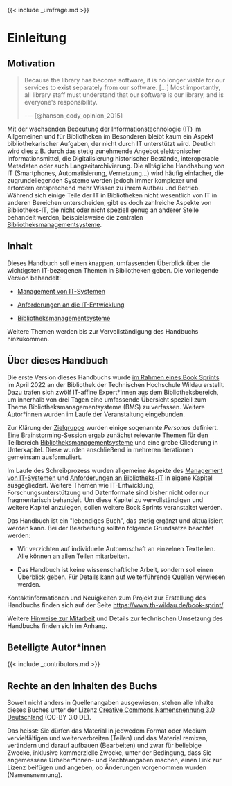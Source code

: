 {{\< include \_umfrage.md \>}}

# Einleitung

## Motivation

> Because the library has become software, it is no longer viable for
> our services to exist separately from our software. \[\...\] Most
> importantly, all library staff must understand that our software is
> our library, and is everyone's responsibility.
>
> --- \[@hanson_cody_opinion_2015\]

Mit der wachsenden Bedeutung der Informationstechnologie (IT) im
Allgemeinen und für Bibliotheken im Besonderen bleibt kaum ein Aspekt
bibliothekarischer Aufgaben, der nicht durch IT unterstützt wird.
Deutlich wird dies z.B. durch das stetig zunehmende Angebot
elektronischer Informationsmittel, die Digitalisierung historischer
Bestände, interoperable Metadaten oder auch Langzeitarchivierung. Die
alltägliche Handhabung von IT (Smartphones, Automatisierung,
Vernetzung...) wird häufig einfacher, die zugrundeliegenden Systeme
werden jedoch immer komplexer und erfordern entsprechend mehr Wissen zu
ihrem Aufbau und Betrieb. Während sich einige Teile der IT in
Bibliotheken nicht wesentlich von IT in anderen Bereichen unterscheiden,
gibt es doch zahlreiche Aspekte von Bibliotheks-IT, die nicht oder nicht
speziell genug an anderer Stelle behandelt werden, beispielsweise die
zentralen [Bibliotheksmanagementsysteme](#bibliotheksmanagementsysteme).

## Inhalt

Dieses Handbuch soll einen knappen, umfassenden Überblick über die
wichtigsten IT-bezogenen Themen in Bibliotheken geben. Die vorliegende
Version behandelt:

-   [Management von IT-Systemen](#management)

-   [Anforderungen an die IT-Entwicklung](#anforderungen)

-   [Bibliotheksmanagementsysteme](#bibliotheksmanagementsysteme)

Weitere Themen werden bis zur Vervollständigung des Handbuchs
hinzukommen.

## Über dieses Handbuch

Die erste Version dieses Handbuchs wurde [im Rahmen eines Book
Sprints](https://www.th-wildau.de/book-sprint/) im April 2022 an der
Bibliothek der Technischen Hochschule Wildau erstellt. Dazu trafen sich
zwölf IT-affine Expert\*innen aus dem Bibliotheksbereich, um innerhalb
von drei Tagen eine umfassende Übersicht speziell zum Thema
Bibliotheksmanagementsysteme (BMS) zu verfassen. Weitere Autor\*innen
wurden im Laufe der Veranstaltung eingebunden.

Zur Klärung der [Zielgruppe](#zielgruppe) wurden einige sogenannte
*Personas* definiert. Eine Brainstorming-Session ergab zunächst
relevante Themen für den Teilbereich
[Bibliotheksmanagementsysteme](#bibliotheksmanagementsysteme) und eine
grobe Gliederung in Unterkapitel. Diese wurden anschließend in mehreren
Iterationen gemeinsam ausformuliert.

Im Laufe des Schreibprozess wurden allgemeine Aspekte des [Management
von IT-Systemen](#management) und [Anforderungen an
Bibliotheks-IT](#anforderungen) in eigene Kapitel ausgegliedert. Weitere
Themen wie IT-Entwicklung, Forschungsunterstützung und Datenformate sind
bisher nicht oder nur fragmentarisch behandelt. Um diese Kapitel zu
vervollständigen und weitere Kapitel anzulegen, sollen weitere Book
Sprints veranstaltet werden.

Das Handbuch ist ein "lebendiges Buch", das stetig ergänzt und
aktualisiert werden kann. Bei der Bearbeitung sollten folgende
Grundsätze beachtet werden:

-   Wir verzichten auf individuelle Autorenschaft an einzelnen
    Textteilen. Alle können an allen Teilen mitarbeiten.

-   Das Handbuch ist keine wissenschaftliche Arbeit, sondern soll einen
    Überblick geben. Für Details kann auf weiterführende Quellen
    verwiesen werden.

Kontaktinformationen und Neuigkeiten zum Projekt zur Erstellung des
Handbuchs finden sich auf der Seite
<https://www.th-wildau.de/book-sprint/>.

Weitere [Hinweise zur Mitarbeit](#mitarbeit) und Details zur technischen
Umsetzung des Handbuchs finden sich im Anhang.

## Beteiligte Autor\*innen

{{\< include \_contributors.md \>}}

## Rechte an den Inhalten des Buchs

Soweit nicht anders in Quellenangaben ausgewiesen, stehen alle Inhalte
dieses Buches unter der Lizenz [Creative Commons Namensnennung 3.0
Deutschland](https://creativecommons.org/licenses/by/3.0/de/) (CC-BY 3.0
DE).

Das heisst: Sie dürfen das Material in jedwedem Format oder Medium
vervielfältigen und weiterverbreiten (Teilen) und das Material remixen,
verändern und darauf aufbauen (Bearbeiten) und zwar für beliebige
Zwecke, inklusive kommerzielle Zwecke, unter der Bedingung, dass Sie
angemessene Urheber\*innen- und Rechteangaben machen, einen Link zur
Lizenz beifügen und angeben, ob Änderungen vorgenommen wurden
(Namensnennung).
